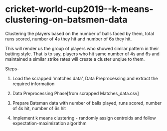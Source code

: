 # cricket-world-cup2019--k-means-clustering-on-batsmen-data

Clustering the players based on the number of balls faced by them, total runs scored, number of 4s they hit and number of 6s they hit. 

This will render us the group of players who showed similar pattern in their batting style. That is to say, players who hit same number of 4s and 6s and maintained a similar strike rates will create a cluster unqiue to them.

Steps-

1. Load the scrapped 'matches data', Data Preprocessing and extract the required information

2. Data Preprocessing Phase[from scrapped Matches_data.csv]

3. Prepare Batsman data with number of balls played, runs scored, number of 4s hit, number of 6s hit

4. Implement k means clustering - randomly assign centroids and follow expectation-maximization algorithm
